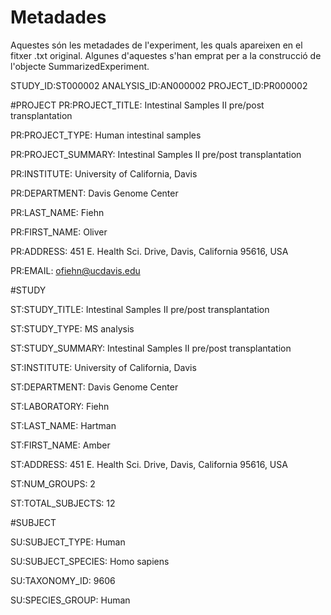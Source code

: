 # Metadades

Aquestes són les metadades de l'experiment, les quals apareixen en el fitxer .txt original. Algunes d'aquestes s'han emprat per a la construcció de l'objecte SummarizedExperiment.

STUDY_ID:ST000002 
ANALYSIS_ID:AN000002
PROJECT_ID:PR000002

#PROJECT
PR:PROJECT_TITLE:                 	Intestinal Samples II pre/post transplantation

PR:PROJECT_TYPE:                 	Human intestinal samples

PR:PROJECT_SUMMARY:               	Intestinal Samples II pre/post transplantation

PR:INSTITUTE:                     	University of California, Davis

PR:DEPARTMENT:                    	Davis Genome Center

PR:LAST_NAME:                    	Fiehn

PR:FIRST_NAME:                    	Oliver

PR:ADDRESS:                       	451 E. Health Sci. Drive, Davis, California 95616, USA

PR:EMAIL:                         	ofiehn@ucdavis.edu

#STUDY

ST:STUDY_TITLE:                   	Intestinal Samples II pre/post transplantation

ST:STUDY_TYPE:                    	MS analysis

ST:STUDY_SUMMARY:                 	Intestinal Samples II pre/post transplantation

ST:INSTITUTE:                     	University of California, Davis

ST:DEPARTMENT:                    	Davis Genome Center

ST:LABORATORY:                    	Fiehn

ST:LAST_NAME:                     	Hartman

ST:FIRST_NAME:                    	Amber

ST:ADDRESS:                       	451 E. Health Sci. Drive, Davis, California 95616, USA

ST:NUM_GROUPS:                    	2

ST:TOTAL_SUBJECTS:                	12

#SUBJECT

SU:SUBJECT_TYPE:                  	Human

SU:SUBJECT_SPECIES:               	Homo sapiens

SU:TAXONOMY_ID:                   	9606

SU:SPECIES_GROUP:                 	Human
